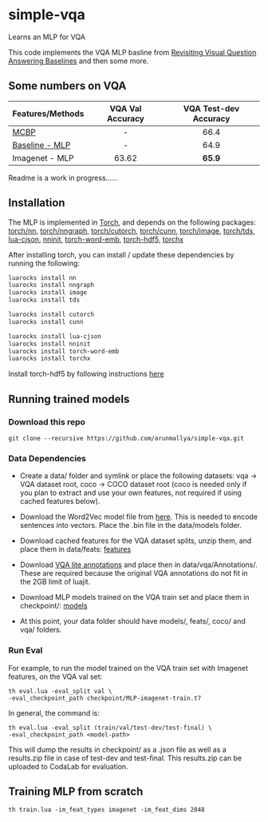 # simple-vqa
Learns an MLP for VQA

This code implements the VQA MLP basline from [Revisiting Visual Question Answering Baselines](https://arxiv.org/abs/1606.08390) and then some more.

## Some numbers on VQA

| Features/Methods      | VQA Val Accuracy| VQA Test-dev Accuracy |
| ------------- |:---------------:|:-----------------:|
| [MCBP](https://arxiv.org/pdf/1606.01847v2.pdf) | - |  66.4 |
| [Baseline - MLP](https://arxiv.org/abs/1606.08390) | - | 64.9 |
| Imagenet - MLP      | 63.62 | **65.9** |

Readme is a work in progress......

## Installation

The MLP is implemented in [Torch](http://torch.ch/), and depends on the following packages: 
[torch/nn](https://github.com/torch/nn), 
[torch/nngraph](https://github.com/torch/nngraph), 
[torch/cutorch](https://github.com/torch/cutorch), 
[torch/cunn](https://github.com/torch/cunn), 
[torch/image](https://github.com/torch/image), 
[torch/tds](https://github.com/torch/tds), 
[lua-cjson](https://luarocks.org/modules/luarocks/lua-cjson),
[nninit](https://github.com/Kaixhin/nninit),
[torch-word-emb](https://github.com/iamalbert/torch-word-emb),
[torch-hdf5](https://github.com/deepmind/torch-hdf5),
[torchx](https://github.com/nicholas-leonard/torchx)

After installing torch, you can install / update these dependencies by running the following:

```bash
luarocks install nn
luarocks install nngraph
luarocks install image
luarocks install tds

luarocks install cutorch
luarocks install cunn

luarocks install lua-cjson
luarocks install nninit
luarocks install torch-word-emb
luarocks install torchx
```
Install torch-hdf5 by following instructions [here](https://github.com/deepmind/torch-hdf5/blob/master/doc/usage.md)

## Running trained models

### Download this repo
```
git clone --recursive https://github.com/arunmallya/simple-vqa.git
```

### Data Dependencies
* Create a data/ folder and symlink or place the following datasets: vqa -> VQA dataset root, coco -> COCO dataset root (coco is needed only if you plan to extract and use your own features, not required if using cached features below).

* Download the Word2Vec model file from [here](https://drive.google.com/file/d/0B7XkCwpI5KDYNlNUTTlSS21pQmM/edit). This is needed to encode sentences into vectors. Place the .bin file in the data/models folder.

* Download cached features for the VQA dataset splits, unzip them, and place them in data/feats: [features]() 

* Download [VQA lite annotations](https://uofi.box.com/s/bz0ttp9bowz83xa3i40ieqfbd5r60e04) and place then in data/vqa/Annotations/. These are required because the original VQA annotations do not fit in the 2GB limit of luajit.

* Download MLP models trained on the VQA train set and place them in checkpoint/: [models](https://uofi.box.com/s/wuo9k9j07zq3m72z8nwtq8l0uhs0ji91)

* At this point, your data folder should have models/, feats/, coco/ and vqa/ folders.

### Run Eval

For example, to run the model trained on the VQA train set with Imagenet features, on the VQA val set:
```
th eval.lua -eval_split val \
-eval_checkpoint_path checkpoint/MLP-imagenet-train.t7
```

In general, the command is:
```
th eval.lua -eval_split (train/val/test-dev/test-final) \
-eval_checkpoint_path <model-path>
```

This will dump the results in checkpoint/ as a .json file as well as a results.zip file in case of test-dev and test-final. This results.zip can be uploaded to CodaLab for evaluation.

## Training MLP from scratch

```
th train.lua -im_feat_types imagenet -im_feat_dims 2048
```
